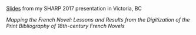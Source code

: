 [Slides](http://kmcdono.com/sharp2017/) from my SHARP 2017 presentation in Victoria, BC

*Mapping the French Novel: Lessons and Results from the Digitization of the Print Bibliography of 18th-century French Novels*